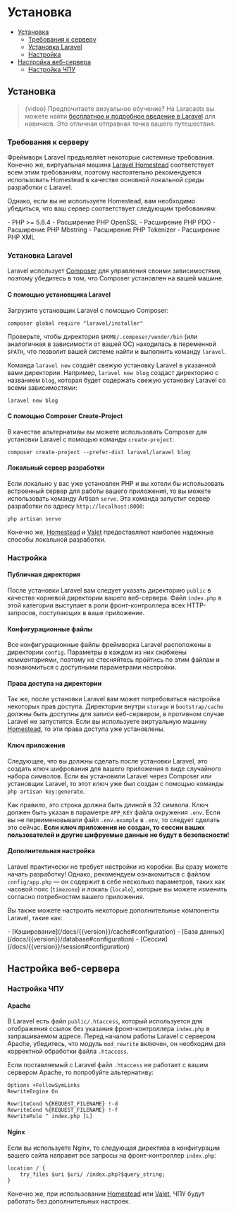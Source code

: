 # Установка 

- [Установка](#installation)
    - [Требования к серверу](#server-requirements)
    - [Установка Laravel](#installing-laravel)
    - [Настройка](#configuration)
- [Настройка веб-сервера](#web-server-configuration)
    - [Настройка ЧПУ](#pretty-urls)

<a name="installation"></a>
## Установка

> {video} Предпочитаете визуальное обучение? На Laracasts вы можете найти [бесплатное и подробное введение в Laravel](https://laracasts.com/series/laravel-from-scratch-2017) для новичков. Это отличная отправная точка вашего путешествия.

<a name="server-requirements"></a>
### Требования к серверу

Фреймворк Laravel предъявляет некоторые системные требования. Конечно же, виртуальная машина [Laravel Homestead](/docs/{{version}}/homestead) соответствует всем этим требованиям, поэтому настоятельно рекомендуется использовать Homestead в качестве основной локальной среды разработки с Laravel.

Однако, если вы не используете Homestead, вам необходимо убедиться, что ваш сервер соответствует следующим требованиям:

<div class="content-list" markdown="1">
- PHP >= 5.6.4
- Расширение PHP OpenSSL
- Расширение PHP PDO
- Расширение PHP Mbstring
- Расширение PHP Tokenizer
- Расширение PHP XML
</div>

<a name="installing-laravel"></a>
### Установка Laravel

Laravel использует [Composer](https://getcomposer.org) для управления своими зависимостями, поэтому убедитесь в том, что Composer установлен на вашей машине.

#### С помощью установщика Laravel

Загрузите установщик Laravel с помощью Composer:

    composer global require "laravel/installer"

Проверьте, чтобы директория `$HOME/.composer/vendor/bin` (или аналогичная в зависимости от вашей ОС) находилась в переменной `$PATH`, что позволит вашей системе найти и выполнить команду `laravel`.

Команда `laravel new` создаёт свежую установку Laravel в указанной вами директории. Например, `laravel new blog` создаст директорию с названием `blog`, которая будет содержать свежую установку Laravel со всеми зависимостями:

    laravel new blog

#### С помощью Composer Create-Project

В качестве альтернативы вы можете использовать Composer для установки Laravel с помощью команды `create-project`:

    composer create-project --prefer-dist laravel/laravel blog

#### Локальный сервер разработки

Если локально у вас уже установлен PHP и вы хотели бы использовать встроенный сервер для работы вашего приложения, то вы можете использовать команду Artisan `serve`. Эта команда запустит сервер разработки по адресу `http://localhost:8000`:

    php artisan serve

Конечно же, [Homestead](/docs/{{version}}/homestead) и [Valet](/docs/{{version}}/valet) предоставляют наиболее надежные способы локальной разработки.

<a name="configuration"></a>
### Настройка

#### Публичная директория

После установки Laravel вам следует указать директорию `public` в качестве корневой директории вашего веб-сервера. Файл `index.php` в этой категории выступает в роли фронт-контроллера всех HTTP-запросов, поступающих в ваше приложение.

#### Конфигурационные файлы

Все конфигурационные файлы фреймворка Laravel расположены в директории `config`. Параметры в каждом из них снабжены комментариями, поэтому не стесняйтесь пройтись по этим файлам и познакомиться с доступными параметрами настройки.

#### Права доступа на директории

Так же, после установки Laravel вам может потребоваться настройка некоторых прав доступа. Директории внутри `storage` и `bootstrap/cache` должны быть доступны для записи веб-сервером, в противном случае Laravel не запустится. Если вы используете виртуальную машину [Homestead](/docs/{{version}}/homestead), то эти права доступа уже установлены.

#### Ключ приложения

Следующее, что вы должны сделать после установки Laravel, это создать ключ шифрования для вашего приложения в виде случайного набора символов. Если вы установили Laravel через Composer или установщик Laravel, то этот ключ уже был создан с помощью команды `php artisan key:generate`.

Как правило, это строка должна быть длиной в 32 символа. Ключ должен быть указан в параметре `APP_KEY` файла окружения `.env`. Если вы не переименовывали файл `.env.example` в `.env`, то следует сделать это сейчас. **Если ключ приложения не создан, то сессии ваших пользователей и другие шифруемые данные не будут в безопасности!**

#### Дополнительная настройка

Laravel практически не требует настройки из коробки. Вы сразу можете начать разработку! Однако, рекомендуем ознакомиться с файлом `config/app.php` — он содержит в себе несколько параметров, таких как часовой пояс (`timezone`) и локаль (`locale`), которые вы можете изменить согласно потребностям вашего приложения.

Вы также можете настроить некоторые дополнительные компоненты Laravel, такие как:

<div class="content-list" markdown="1">
- [Кэширование](/docs/{{version}}/cache#configuration)
- [База данных](/docs/{{version}}/database#configuration)
- [Сессии](/docs/{{version}}/session#configuration)
</div>

<a name="web-server-configuration"></a>
## Настройка веб-сервера

<a name="pretty-urls"></a>
### Настройка ЧПУ

#### Apache

В Laravel есть файл `public/.htaccess`, который используется для отображения ссылок без указания фронт-контроллера `index.php` в запрашиваемом адресе. Перед началом работы Laravel с сервером Apache, убедитесь, что модуль `mod_rewrite` включен, он необходим для корректной обработки файла `.htaccess`.

Если поставляемый с Laravel файл `.htaccess` не работает с вашим сервером Apache, то попробуйте альтернативу:

    Options +FollowSymLinks
    RewriteEngine On

    RewriteCond %{REQUEST_FILENAME} !-d
    RewriteCond %{REQUEST_FILENAME} !-f
    RewriteRule ^ index.php [L]

#### Nginx

Если вы используете Nginx, то следующая директива в конфигурации вашего сайта направит все запросы на фронт-контроллер `index.php`:

    location / {
        try_files $uri $uri/ /index.php?$query_string;
    }

Конечно же, при использовании [Homestead](/docs/{{version}}/homestead) или [Valet](/docs/{{version}}/valet), ЧПУ будут работать без дополнительных настроек.
